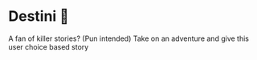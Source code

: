 

# Destini 🤔

A fan of killer stories? (Pun intended)
Take on an adventure and give this user choice based story
